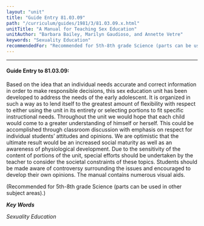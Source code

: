 ```yaml
---
layout: "unit"
title: "Guide Entry 81.03.09"
path: "/curriculum/guides/1981/3/81.03.09.x.html"
unitTitle: "A Manual for Teaching Sex Education"
unitAuthor: "Barbara Bailey, Marilyn Gaudioso, and Annette Vetre"
keywords: "Sexuality Education"
recommendedFor: "Recommended for 5th-8th grade Science (parts can be used in other subject areas)."
---
```

<body>
<hr/>
 <h4>
  Guide Entry to 81.03.09:
 </h4>
 Based on the idea that an individual needs accurate and correct information in order to make responsible decisions, this sex education unit has been developed to address the needs of the early adolescent. It is organized in such a way as to lend itself to the greatest amount of flexibility with respect to either using the unit in its entirety or selecting portions to fit specific instructional needs.  Throughout the unit we would hope that each child would come to a greater understanding of himself or herself.  This could be accomplished through classroom discussion with emphasis on respect for individual students’ attitudes and opinions.  We are optimistic that the ultimate result would be an increased social maturity as well as an awareness of physiological development.  Due to the sensitivity of the content of portions of the unit, special efforts should be undertaken by the teacher to consider the societal constraints of these topics. Students should be made aware of controversy surrounding the issues and encouraged to develop their own opinions.  The manual contains numerous visual aids.
 <p>
  (Recommended for 5th-8th grade Science (parts can be used in other subject areas).)
 </p>
<p>
  <b>
   <i>
    Key Words
   </i>
  </b>
  <br/>
 </p>
 <p>
  <i>
   Sexuality Education
  </i>
 </p>

</body>